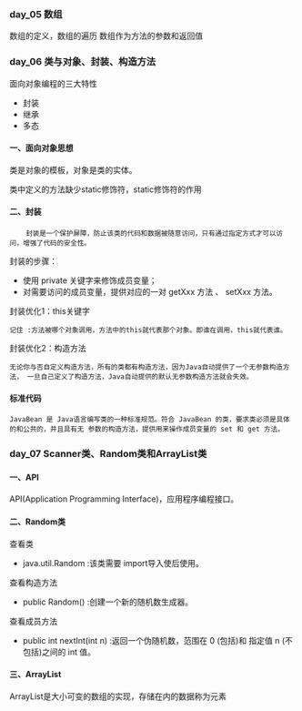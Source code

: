 ### day_05 数组
数组的定义，数组的遍历
数组作为方法的参数和返回值

### day_06 类与对象、封装、构造方法
面向对象编程的三大特性
* 封装
* 继承
* 多态
#### 一、面向对象思想
类是对象的模板，对象是类的实体。

类中定义的方法缺少static修饰符，static修饰符的作用

#### 二、封装
        封装是一个保护屏障，防止该类的代码和数据被随意访问，只有通过指定方式才可以访问，增强了代码的安全性。
封装的步骤：
- 使用 private 关键字来修饰成员变量；
- 对需要访问的成员变量，提供对应的一对 getXxx 方法 、 setXxx 方法。

封装优化1：this关键字

    记住 :方法被哪个对象调用，方法中的this就代表那个对象。即谁在调用，this就代表谁。

封装优化2：构造方法

    无论你与否自定义构造方法，所有的类都有构造方法，因为Java自动提供了一个无参数构造方法， 一旦自己定义了构造方法，Java自动提供的默认无参数构造方法就会失效。
#### 标准代码
    JavaBean 是 Java语言编写类的一种标准规范。符合 JavaBean 的类，要求类必须是具体的和公共的，并且具有无 参数的构造方法，提供用来操作成员变量的 set 和 get 方法。
    
### day_07 Scanner类、Random类和ArrayList类

#### 一、API
API(Application Programming Interface)，应用程序编程接口。

#### 二、Random类
查看类
- java.util.Random :该类需要 import导入使后使用。

查看构造方法
- public Random() :创建一个新的随机数生成器。

查看成员方法
- public int nextInt(int n) :返回一个伪随机数，范围在 0 (包括)和 指定值 n (不包括)之间的
int 值。

#### 三、ArrayList
ArrayList是大小可变的数组的实现，存储在内的数据称为元素













